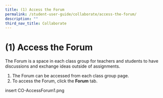 ```yaml
---
title: (1) Access the Forum
permalink: /student-user-guide/collaborate/access-the-forum/
description: ""
third_nav_title: Collaborate
---
```

<h1 id="-1-access-the-forum">(1) Access the Forum</h1>
<p>The Forum is a space in each class group for teachers and students to have discussions and exchange ideas outside of assignments.</p>
<ol>
<li>The Forum can be accessed from each class group page. </li>
<li>To access the Forum, click the <strong>Forum</strong> tab.</li>
</ol>
insert CO-AccessForum1.png